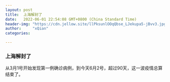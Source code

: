 ```yaml
---
layout: post
title:  上海解封了
date:   2022-06-01 22:54:08 GMT+0800 (China Standard Time)
header-img: "https://cdn.jellow.site/llPksunlOOqQbse_LJekupa5-jBvv3.jpg"
author:     "xQian"
categories: 

---
```


### 上海解封了
从3月1号开始发现第一例确诊病例，到今天6月2号，超过90天，这一波疫情总算结束了。
